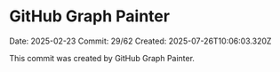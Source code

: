 # GitHub Graph Painter

Date: 2025-02-23
Commit: 29/62
Created: 2025-07-26T10:06:03.320Z

This commit was created by GitHub Graph Painter.
